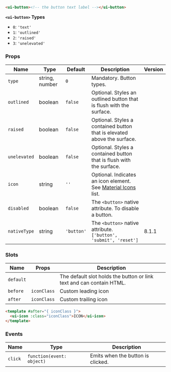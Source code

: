 ```html
<ui-button><!-- the button text label --></ui-button>
```

**`<ui-button>` Types**

- `0`: `'text'`
- `1`: `'outlined'`
- `2`: `'raised'`
- `3`: `'unelevated'`

### Props

| Name         | Type           | Default    | Description                                                               | Version |
| ------------ | -------------- | ---------- | ------------------------------------------------------------------------- | ------- |
| `type`       | string, number | `0`        | Mandatory. Button types.                                                  |         |
| `outlined`   | boolean        | `false`    | Optional. Styles an outlined button that is flush with the surface.       |         |
| `raised`     | boolean        | `false`    | Optional. Styles a contained button that is elevated above the surface.   |         |
| `unelevated` | boolean        | `false`    | Optional. Styles a contained button that is flush with the surface.       |         |
| `icon`       | string         | `''`       | Optional. Indicates an icon element. See [Material Icons](/#/icons) list. |         |
| `disabled`   | boolean        | `false`    | The `<button>` native attribute. To disable a button.                     |         |
| `nativeType` | string         | `'button'` | The `<button>` native attribute. `['button', 'submit', 'reset']`          | 8.1.1   |

### Slots

| Name      | Props       | Description                                                          |
| --------- | ----------- | -------------------------------------------------------------------- |
| `default` |             | The default slot holds the button or link text and can contain HTML. |
| `before`  | `iconClass` | Custom leading icon                                                  |
| `after`   | `iconClass` | Custom trailing icon                                                 |

```html
<template #after="{ iconClass }">
  <ui-icon :class="iconClass">ICON</ui-icon>
</template>
```

### Events

| Name    | Type                      | Description                       |
| ------- | ------------------------- | --------------------------------- |
| `click` | `function(event: object)` | Emits when the button is clicked. |
